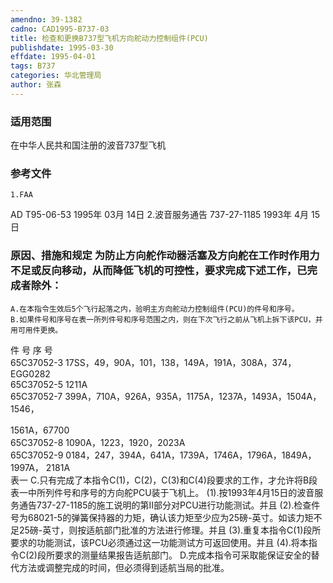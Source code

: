 ```yaml
---
amendno: 39-1382
cadno: CAD1995-B737-03
title: 检查和更换B737型飞机方向舵动力控制组件(PCU)
publishdate: 1995-03-30
effdate: 1995-04-01
tags: B737
categories: 华北管理局
author: 张森
---
```


### 适用范围 
在中华人民共和国注册的波音737型飞机

<!--more-->
### 参考文件
    1.FAA 
AD T95-06-53  1995年 03月 14日
    2.波音服务通告 737-27-1185  1993年 4月 15日

### 原因、措施和规定 为防止方向舵作动器活塞及方向舵在工作时作用力不足或反向移动，从而降低飞机的可控性，要求完成下述工作，已完成者除外： 
    A.在本指令生效后5个飞行起落之内，验明主方向舵动力控制组件(PCU)的件号和序号。 
    B.如果件号和序号在表一所列件号和序号范围之内，则在下次飞行之前从飞机上拆下该PCU，并用可用件更换。 

件 号  序 号  
65C37052-3  17SS，49，90A，101，138，149A，191A，308A，374，EGG0282  
65C37052-5  1211A  
65C37052-7  399A，710A，926A，935A，1175A，1237A，1493A，1504A，1546，  

  
1561A，67700  
65C37052-8  1090A，1223，1920，2023A  
65C37052-9  0184，247，394A，641A，1739A，1746A，1796A，1849A，1997A， 2181A  
表一 
    C.只有完成了本指令C(1)，C(2)，C(3)和C(4)段要求的工作，才允许将B段表一中所列件号和序号的方向舵PCU装于飞机上。 
    (1).按1993年4月15日的波音服务通告737-27-1185的施工说明的第Ⅱ部分对PCU进行功能测试。并且 
    (2).检查件号为68021-5的弹簧保持器的力矩，确认该力矩至少应为25磅-英寸。如该力矩不足25磅-英寸，则按适航部门批准的方法进行修理。并且 
    (3).重复本指令C(1)段所要求的功能测试，该PCU必须通过这一功能测试方可返回使用。并且 
    (4).将本指令C(2)段所要求的测量结果报告适航部门。 
    D.完成本指令可采取能保证安全的替代方法或调整完成的时间，但必须得到适航当局的批准。


